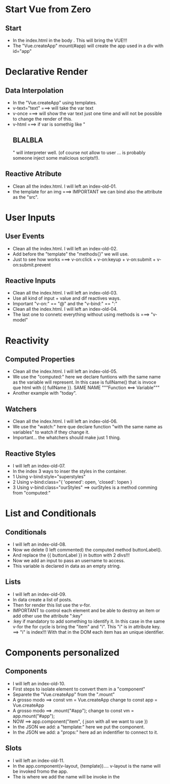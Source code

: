 # Start Vue from Zero

## Start 
- In the index.html in the body <script src="https://unpkg.com/vue@3/dist/vue.global.js"></script>. This will bring the VUE!!!
- The "Vue.createApp" mount(#app) will create the app used in a div with id="app"

# Declarative Render
## Data Interpolation 
- In the "Vue.createApp" using templates.
- v-text="text" ===> will take the var text
- v-once ===> will show the var text just one time and will not be possible to change the render of this.
- v-html ===> if var is somethig like "<h2>BLALBLA</h2>" will interpreter well. (of course not allow to user ... is probably someone inject some malicious scripts!!).

## Reactive Atribute 
- Clean all the index.html. I will left an index-old-01.
- the template for an img ===> IMPORTANT we can bind also the attribute as the "src".

# User Inputs
## User Events 
- Clean all the index.html. I will left an index-old-02.
- Add before the "template" the "methods{}" we will use.
- Just to see how works ===> v-on:click + v-on:keyup + v-on:submit + v-on:submit.prevent

## Reactive Inputs 
- Clean all the index.html. I will left an index-old-03.
- Use all kind of input + value and dif reactives ways.
- Important "v-on:" == "@"  and  the "v-bind:" == ":"
- Clean all the index.html. I will left an index-old-04.
- The last one to connetc everything without using methods is ===> "v-model" 

# Reactivity
## Computed Properties
- Clean all the index.html. I will left an index-old-05.
- We use the "computed:" here we declare funtions with the same name as the variable will represent. In this case is fullName() that is invoce que html with {{ fullName }}.  SAME NAME  """Function <==> Variable"""
- Another example with "today".

## Watchers
- Clean all the index.html. I will left an index-old-06.
- We use the "watch:" here que declare function "with the same name as variables" to watch if they change it. 
- Important... the whatchers should make just 1 thing.

## Reactive Styles
- I will left an index-old-07.
- In the index 3 ways to inser the styles in the container. 
- 1 Using v-bind:style="superstyles"
- 2 Using v-bind:class="{ 'opened': open, 'closed': !open }
- 3 Using v-bind:class="ourStyles" ==> ourStyles is a method comming from "computed:"

# List and Conditionals
## Conditionals
- I will left an index-old-08.
- Now we delete (I left commented) the computed method buttonLabel().
- And replace the  {{ buttonLabel }} in button with 2 divs!!!
- Now we add an input to pass an username to access.
- This variable is declared in data as an empty string. 

## Lists
- I will left an index-old-09.
- In data create a list of posts.
- Then for render this list use the v-for.
- IMPORTANT to control each element and be able to destroy an item or add other use the attribute ":key"
- :key if mandatory to add something to identify it. In this case in the same v-for the for cycle is bring the "item" and "i". This "i" is in attribute key.  ==> "i" is index!!! With that in the DOM each item has an unique identifier.

# Components personalized
## Components
- I will left an index-old-10.
- First steps to isolate element to convert them in a "component"
- Separete the "Vue.createApp" from the ".mount"
- A grosso modo ==> const vm = Vue.createApp change to const app = Vue.createApp
- A grosso modo ==> .mount("#app"); change to const vm = app.mount("#app");
- NOW ==> app.component("item", { json with all we want to use })
- In the JSON we add: a "template:" here we put the component.
- In the JSON we add: a "props:" here ad an indentifier to connect to it.

## Slots
- I will left an index-old-11.
- In the app.component(v-layout, {template}).... v-layout is the name will be invoked fromo the app.
- The <slot> is where we add the name will be invoke in the <template> inside the v-layout
- As example "<slot name="header-top"></slot>" is inside a <header> And this will works fine also. "The slots can use any name"

# Communicatino between components
## From father to child
- I will left an index-old-12.
- This is just the example to connect the father to one child.
- Just use the "v-bind:" In this case I usea "itemo" just to show has no relation with the "v-item" (component name).

## From child to father 
- I will left an index-old-13.
- This is just the example to connect the child to the father.
- The way Vue allow us to connect from the child is using "events" so we must prepare the father to listen the event and the child to generate.
- So in father => "v-on:event_example="remove(i)". Where remove(i) is the method to remove this item.
- In the child => "v-on:click="eventToFatherGenerator" Where eventToFatherGenerator is the method to generate the event "this.$emit("event_example")".

## Custom V-MODEL 
- I will left an index-old-14.
- This is an example to use like a doble connection.
- The father component with this <v-inputa v-model:someValue="textInput" /> send and receive. In this case is sending the "textInput"
- In child component use "v-bind:value="someValue"" to get the "textInput" from the father but also with "v-on:input="inputa"" will send with the method "inputa" the "emit" to UPDATE the "someValue".

## Deep component communication 
- I will left an index-old-15.
- With "provide" we declare something to use everuwhere.
- With "inject" we get what there is in "provide".
- The simple "provide" is like lines 18,19,20 (Already commented). If we want to use in this provide other vars from the same component the "provide" must be "provide()" returning something. This convert the provide in a reactive elememnt.

## Component instance 
- I will left an index-old-16.
- This is just example to see how Vue could be use just in part over a vanilla js. 
- With the examples console.log with "$" we get the value of the parts in Vue.  

## One .vue file
- Just this a .vue file